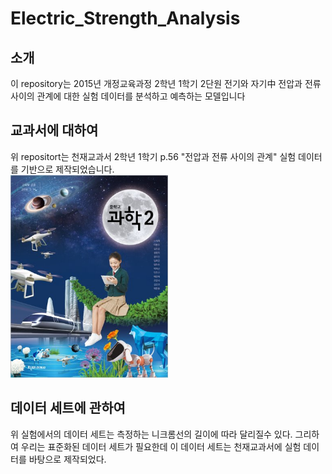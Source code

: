 # Electric_Strength_Analysis

## 소개
이 repository는 2015년 개정교육과정 2학년 1학기 2단원 전기와 자기中
전압과 전류 사이의 관계에 대한 실험 데이터를 분석하고 예측하는 모델입니다

## 교과서에 대하여
위 repositort는 천재교과서 2학년 1학기 p.56 "전압과 전류 사이의 관계"
실험 데이터를 기반으로 제작되었습니다.  
<img src = "https://github.com/minecode0606/Electric_Strength_Analysis/blob/main/images/book.jpg" width="50%" height="50%">

## 데이터 세트에 관하여
위 실험에서의 데이터 세트는 측정하는 니크롬선의 길이에 따라 달리질수 있다.
그리하여 우리는 표준화된 데이터 세트가 필요한데 이 데이터 세트는 천재교과서에
실험 데이터를 바탕으로 제작되었다.
